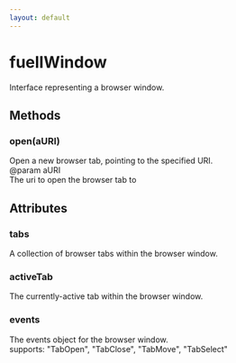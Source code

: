 ```yaml
---
layout: default
---
```


# fuelIWindow #
  
Interface representing a browser window.  
  

## Methods ##

### open(aURI) ###
  
Open a new browser tab, pointing to the specified URI.  
@param   aURI  
         The uri to open the browser tab to  
  

## Attributes ##

### tabs ###
  
A collection of browser tabs within the browser window.  
  

### activeTab ###
  
The currently-active tab within the browser window.  
  

### events ###
  
The events object for the browser window.  
supports: "TabOpen", "TabClose", "TabMove", "TabSelect"  
  
